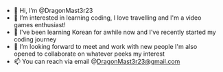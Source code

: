 - 👋 Hi, I’m @DragonMast3r23
- 👀 I’m interested in learning coding, I love travelling and I'm a video games enthusiast!
- 🌱 I've been learning Korean for awhile now and I've recently started my coding journey
- 💞️ I’m looking forward to meet and work with new people I'm also opened to collaborate on whatever peeks my interest
- 📫 You can reach via email @DragonMast3r23@gmail.com

<!---
DragonMast3r23/DragonMast3r23 is a ✨ special ✨ repository because its `README.md` (this file) appears on your GitHub profile.
You can click the Preview link to take a look at your changes.
--->
